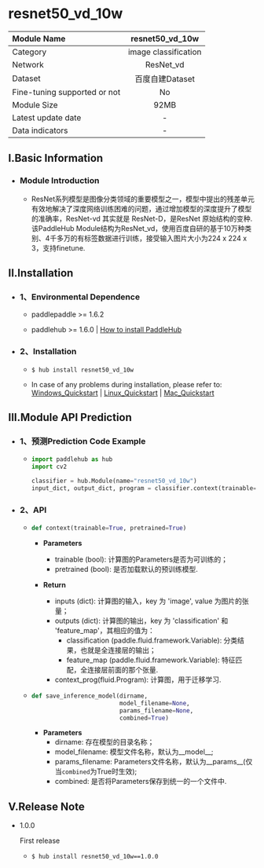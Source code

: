 # resnet50_vd_10w

|Module Name|resnet50_vd_10w|
| :--- | :---: |
|Category|image classification|
|Network|ResNet_vd|
|Dataset|百度自建Dataset|
|Fine-tuning supported or not|No|
|Module Size|92MB|
|Latest update date|-|
|Data indicators|-|


## I.Basic Information



- ### Module Introduction

  - ResNet系列模型是图像分类领域的重要模型之一，模型中提出的残差单元有效地解决了深度网络训练困难的问题，通过增加模型的深度提升了模型的准确率，ResNet-vd 其实就是 ResNet-D，是ResNet 原始结构的变种.该PaddleHub Module结构为ResNet_vd，使用百度自研的基于10万种类别、4千多万的有标签数据进行训练，接受输入图片大小为224 x 224 x 3，支持finetune.


## II.Installation

- ### 1、Environmental Dependence  

  - paddlepaddle >= 1.6.2  

  - paddlehub >= 1.6.0  | [How to install PaddleHub]()


- ### 2、Installation

  - ```shell
    $ hub install resnet50_vd_10w
    ```
  - In case of any problems during installation, please refer to: [Windows_Quickstart]() | [Linux_Quickstart]() | [Mac_Quickstart]()

## III.Module API Prediction

- ### 1、预测Prediction Code Example

  - ```python
    import paddlehub as hub
    import cv2

    classifier = hub.Module(name="resnet50_vd_10w")
    input_dict, output_dict, program = classifier.context(trainable=True)
    ```

- ### 2、API

  - ```python
    def context(trainable=True, pretrained=True)
    ```
    - **Parameters**
      - trainable (bool): 计算图的Parameters是否为可训练的；<br/>
      - pretrained (bool): 是否加载默认的预训练模型.

    - **Return**
      - inputs (dict): 计算图的输入，key 为 'image', value 为图片的张量；<br/>
      - outputs (dict): 计算图的输出，key 为 'classification' 和 'feature_map'，其相应的值为：
        - classification (paddle.fluid.framework.Variable): 分类结果，也就是全连接层的输出；
        - feature\_map (paddle.fluid.framework.Variable): 特征匹配，全连接层前面的那个张量.
      - context\_prog(fluid.Program): 计算图，用于迁移学习.



  - ```python
    def save_inference_model(dirname,
                             model_filename=None,
                             params_filename=None,
                             combined=True)
    ```
    - **Parameters**
      - dirname: 存在模型的目录名称；<br/>
      - model_filename: 模型文件名称，默认为\_\_model\_\_; <br/>
      - params_filename: Parameters文件名称，默认为\_\_params\_\_(仅当`combined`为True时生效); <br/>
      - combined: 是否将Parameters保存到统一的一个文件中.






## V.Release Note

* 1.0.0

  First release

  - ```shell
    $ hub install resnet50_vd_10w==1.0.0
    ```

